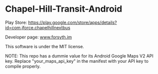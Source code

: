 Chapel-Hill-Transit-Android
===========================

Play Store: https://play.google.com/store/apps/details?id=com.jforce.chapelhillnextbus

Developer page: www.forsyth.im

This software is under the MIT license.

NOTE: This repo has a dummie value for its Android Google Maps V2 API key. Replace "your_maps_api_key" in the manifest with your API key to compile properly.
